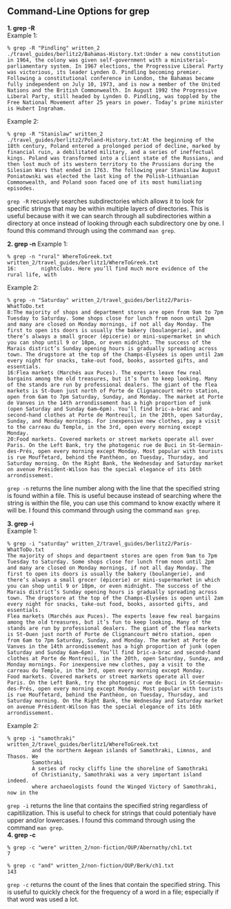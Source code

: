 ## **Command-Line Options for grep** 
**1. grep -R**   
Example 1:
```
% grep -R "Pindling" written_2     
./travel_guides/berlitz2/Bahamas-History.txt:Under a new constitution in 1964, the colony was given self-government with a ministerial-parliamentary system. In 1967 elections, the Progressive Liberal Party was victorious, its leader Lynden O. Pindling becoming premier. Following a constitutional conference in London, the Bahamas became fully independent on July 10, 1973, and is now a member of the United Nations and the British Commonwealth. In August 1992 the Progressive Liberal Party, still headed by Lynden O. Pindling, was toppled by the Free National Movement after 25 years in power. Today’s prime minister is Hubert Ingraham.
``` 
Example 2: 
```
% grep -R "Stanislaw" written_2         
./travel_guides/berlitz2/Poland-History.txt:At the beginning of the 18th century, Poland entered a prolonged period of decline, marked by financial ruin, a debilitated military, and a series of ineffectual kings. Poland was transformed into a client state of the Russians, and then lost much of its western territory to the Prussians during the Silesian Wars that ended in 1763. The following year Stanislaw August Poniatowski was elected the last king of the Polish-Lithuanian Commonwealth, and Poland soon faced one of its most humiliating episodes.
``` 
`grep -R` recusively searches subdirectories which allows it to look for specific strings that may be within multiple layers of directories. This is useful because with it we can search through all subdirectories within a directory at once instead of looking through each subdirectory one by one. I found this command through using the command `man grep`.

  
**2. grep -n** 
Example 1:
```
% grep -n "rural" WhereToGreek.txt written_2/travel_guides/berlitz1/WhereToGreek.txt
16:        nightclubs. Here you’ll find much more evidence of the rural life, with
``` 
Example 2:
```
% grep -n "Saturday" written_2/travel_guides/berlitz2/Paris-WhatToDo.txt
8:The majority of shops and department stores are open from 9am to 7pm Tuesday to Saturday. Some shops close for lunch from noon until 2pm and many are closed on Monday mornings, if not all day Monday. The first to open its doors is usually the bakery (boulangerie), and there’s always a small grocer (épicerie) or mini-supermarket in which you can shop until 9 or 10pm, or even midnight. The success of the Marais district’s Sunday opening hours is gradually spreading across town. The drugstore at the top of the Champs-Elysées is open until 2am every night for snacks, take-out food, books, assorted gifts, and essentials.
16:Flea markets (Marchés aux Puces). The experts leave few real bargains among the old treasures, but it’s fun to keep looking. Many of the stands are run by professional dealers. The giant of the flea markets is St-Ouen just north of Porte de Clignancourt métro station, open from 6am to 7pm Saturday, Sunday, and Monday. The market at Porte de Vanves in the 14th arrondissement has a high proportion of junk (open Saturday and Sunday 6am–6pm). You’ll find bric-a-brac and second-hand clothes at Porte de Montreuil, in the 20th, open Saturday, Sunday, and Monday mornings. For inexpensive new clothes, pay a visit to the carreau du Temple, in the 3rd, open every morning except Monday.
20:Food markets. Covered markets or street markets operate all over Paris. On the Left Bank, try the photogenic rue de Buci in St-Germain-des-Prés, open every morning except Monday. Most popular with tourists is rue Mouffetard, behind the Panthéon, on Tuesday, Thursday, and Saturday morning. On the Right Bank, the Wednesday and Saturday market on avenue Président-Wilson has the special elegance of its 16th arrondissement.
```
`grep -n` returns the line number along with the line that the specified string is found within a file. This is useful because instead of searching where the string is within the file, you can use this command to know exactly where it will be. I found this command through using the command `man grep`. 

**3. grep -i**  
Example 1: 
```
% grep -i "saturday" written_2/travel_guides/berlitz2/Paris-WhatToDo.txt
The majority of shops and department stores are open from 9am to 7pm Tuesday to Saturday. Some shops close for lunch from noon until 2pm and many are closed on Monday mornings, if not all day Monday. The first to open its doors is usually the bakery (boulangerie), and there’s always a small grocer (épicerie) or mini-supermarket in which you can shop until 9 or 10pm, or even midnight. The success of the Marais district’s Sunday opening hours is gradually spreading across town. The drugstore at the top of the Champs-Elysées is open until 2am every night for snacks, take-out food, books, assorted gifts, and essentials.
Flea markets (Marchés aux Puces). The experts leave few real bargains among the old treasures, but it’s fun to keep looking. Many of the stands are run by professional dealers. The giant of the flea markets is St-Ouen just north of Porte de Clignancourt métro station, open from 6am to 7pm Saturday, Sunday, and Monday. The market at Porte de Vanves in the 14th arrondissement has a high proportion of junk (open Saturday and Sunday 6am–6pm). You’ll find bric-a-brac and second-hand clothes at Porte de Montreuil, in the 20th, open Saturday, Sunday, and Monday mornings. For inexpensive new clothes, pay a visit to the carreau du Temple, in the 3rd, open every morning except Monday.
Food markets. Covered markets or street markets operate all over Paris. On the Left Bank, try the photogenic rue de Buci in St-Germain-des-Prés, open every morning except Monday. Most popular with tourists is rue Mouffetard, behind the Panthéon, on Tuesday, Thursday, and Saturday morning. On the Right Bank, the Wednesday and Saturday market on avenue Président-Wilson has the special elegance of its 16th arrondissement.
```
Example 2:
```
% grep -i "samothraki" written_2/travel_guides/berlitz1/WhereToGreek.txt
        and the northern Aegean islands of Samothraki, Limnos, and Thasos. We
        Samothraki
        A series of rocky cliffs line the shoreline of Samothraki
        of Christianity, Samothraki was a very important island indeed.
        where archaeologists found the Winged Victory of Samothraki, now in the
```
`grep -i` returns the line that contains the specified string regardless of capitilization. This is useful to check for strings that could potentialy have upper and/or lowercases. I found this command through using the command `man grep`.  
**4. grep -c** 
```
% grep -c "were" written_2/non-fiction/OUP/Abernathy/ch1.txt    
7
```
```
% grep -c "and" written_2/non-fiction/OUP/Berk/ch1.txt  
143
```
`grep -c` returns the count of the lines that contain the specified string. This is useful to quickly check for the frequency of a word in a file; especially if that word was used a lot.
